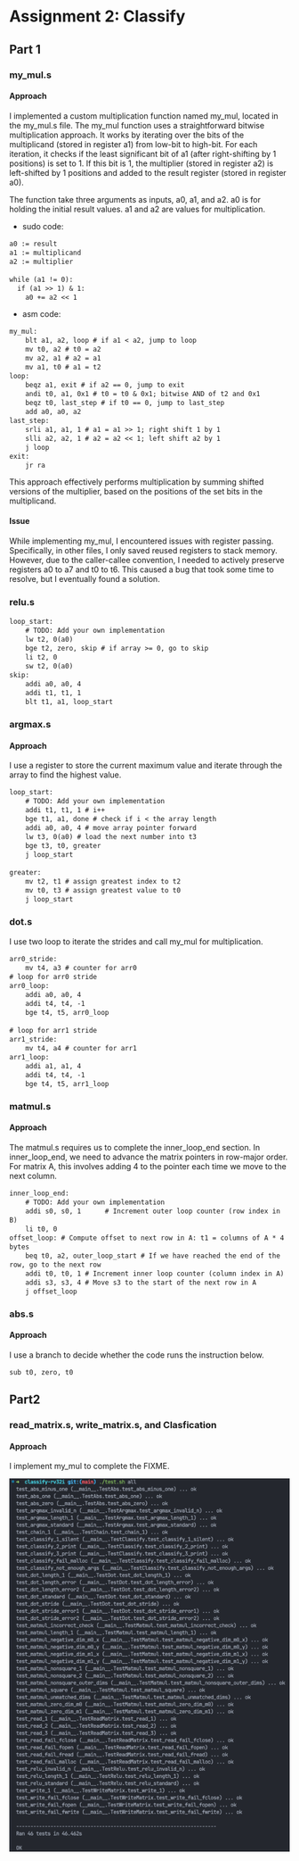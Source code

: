 # Assignment 2: Classify

## Part 1

### my_mul.s

#### Approach

I implemented a custom multiplication function named my_mul, located in the my_mul.s file. The my_mul function uses a straightforward bitwise multiplication approach. It works by iterating over the bits of the multiplicand (stored in register a1) from low-bit to high-bit. For each iteration, it checks if the least significant bit of a1 (after right-shifting by 1 positions) is set to 1. If this bit is 1, the multiplier (stored in register a2) is left-shifted by 1 positions and added to the result register (stored in register a0).

The function take three arguments as inputs, a0, a1, and a2. a0 is for holding the initial result values. a1 and a2 are values for multiplication.

- sudo code:

```sudo=
a0 := result
a1 := multiplicand
a2 := multiplier

while (a1 != 0):
  if (a1 >> 1) & 1:
    a0 += a2 << 1
```

- asm code:

```asm=
my_mul:
    blt a1, a2, loop # if a1 < a2, jump to loop
    mv t0, a2 # t0 = a2
    mv a2, a1 # a2 = a1
    mv a1, t0 # a1 = t2
loop:
    beqz a1, exit # if a2 == 0, jump to exit
    andi t0, a1, 0x1 # t0 = t0 & 0x1; bitwise AND of t2 and 0x1
    beqz t0, last_step # if t0 == 0, jump to last_step
    add a0, a0, a2
last_step:
    srli a1, a1, 1 # a1 = a1 >> 1; right shift 1 by 1
    slli a2, a2, 1 # a2 = a2 << 1; left shift a2 by 1
    j loop
exit:
    jr ra
```

This approach effectively performs multiplication by summing shifted versions of the multiplier, based on the positions of the set bits in the multiplicand.

#### Issue

While implementing my_mul, I encountered issues with register passing. Specifically, in other files, I only saved reused registers to stack memory. However, due to the caller-callee convention, I needed to actively preserve registers a0 to a7 and t0 to t6. This caused a bug that took some time to resolve, but I eventually found a solution.

### relu.s

```asm=
loop_start:
    # TODO: Add your own implementation
    lw t2, 0(a0)
    bge t2, zero, skip # if array >= 0, go to skip
    li t2, 0
    sw t2, 0(a0)
skip:
    addi a0, a0, 4
    addi t1, t1, 1
    blt t1, a1, loop_start
```

### argmax.s

#### Approach

I use a register to store the current maximum value and iterate through the array to find the highest value.

```asm=
loop_start:
    # TODO: Add your own implementation
    addi t1, t1, 1 # i++
    bge t1, a1, done # check if i < the array length
    addi a0, a0, 4 # move array pointer forward
    lw t3, 0(a0) # load the next number into t3
    bge t3, t0, greater
    j loop_start

greater:
    mv t2, t1 # assign greatest index to t2
    mv t0, t3 # assign greatest value to t0
    j loop_start
```

### dot.s

I use two loop to iterate the strides and call my_mul for multiplication.

```asm=
arr0_stride:
    mv t4, a3 # counter for arr0
# loop for arr0 stride
arr0_loop:
    addi a0, a0, 4
    addi t4, t4, -1
    bge t4, t5, arr0_loop

# loop for arr1 stride
arr1_stride:
    mv t4, a4 # counter for arr1
arr1_loop:
    addi a1, a1, 4
    addi t4, t4, -1
    bge t4, t5, arr1_loop
```

### matmul.s

#### Approach

The matmul.s requires us to complete the inner_loop_end section. In inner_loop_end, we need to advance the matrix pointers in row-major order. For matrix A, this involves adding 4 to the pointer each time we move to the next column.

```asm=
inner_loop_end:
    # TODO: Add your own implementation
    addi s0, s0, 1      # Increment outer loop counter (row index in B)
    li t0, 0
offset_loop: # Compute offset to next row in A: t1 = columns of A * 4 bytes
    beq t0, a2, outer_loop_start # If we have reached the end of the row, go to the next row
    addi t0, t0, 1 # Increment inner loop counter (column index in A)
    addi s3, s3, 4 # Move s3 to the start of the next row in A
    j offset_loop
```

### abs.s

#### Approach

I use a branch to decide whether the code runs the instruction below.

```asm=
sub t0, zero, t0
```

## Part2

### read_matrix.s, write_matrix.s, and Clasfication

#### Approach

I implement my_mul to complete the FIXME.

![complete image](./complete.png)
